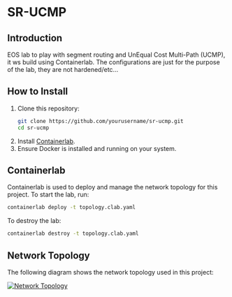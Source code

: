 # SR-UCMP

## Introduction

EOS lab to play with segment routing and UnEqual Cost Multi-Path (UCMP), it ws build using Containerlab. The configurations are just for the purpose of the lab, they are not hardened/etc...

## How to Install

1. Clone this repository:
   ```sh
   git clone https://github.com/yourusername/sr-ucmp.git
   cd sr-ucmp
   ```
2. Install [Containerlab](https://containerlab.dev/install/).
3. Ensure Docker is installed and running on your system.

## Containerlab

Containerlab is used to deploy and manage the network topology for this project. To start the lab, run:
```sh
containerlab deploy -t topology.clab.yaml
```
To destroy the lab:
```sh
containerlab destroy -t topology.clab.yaml
```

## Network Topology

The following diagram shows the network topology used in this project:

[![Network Topology](img/topology.clab.drawio)](img/topology.clab.drawio)
